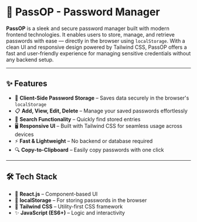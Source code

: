 # 🔐 PassOP - Password Manager

**PassOP** is a sleek and secure password manager built with modern frontend technologies. It enables users to store, manage, and retrieve passwords with ease — directly in the browser using `localStorage`. With a clean UI and responsive design powered by Tailwind CSS, PassOP offers a fast and user-friendly experience for managing sensitive credentials without any backend setup.

---

## ✨ Features

- 🔐 **Client-Side Password Storage** – Saves data securely in the browser's `localStorage`
- 📋 **Add, View, Edit, Delete** – Manage your saved passwords effortlessly
- 🧠 **Search Functionality** – Quickly find stored entries
- 🖥️ **Responsive UI** – Built with Tailwind CSS for seamless usage across devices
- ⚡ **Fast & Lightweight** – No backend or database required
- 🔍 **Copy-to-Clipboard** – Easily copy passwords with one click

---

## 🛠 Tech Stack

- 🧩 **React.js** – Component-based UI
- 💾 **localStorage** – For storing passwords in the browser
- 🎨 **Tailwind CSS** – Utility-first CSS framework
- ✨ **JavaScript (ES6+)** – Logic and interactivity

